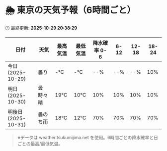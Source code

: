 # 🌦️ 東京の天気予報（6時間ごと）

🕒 最終更新: **2025-10-29 20:38:29**

| 日付 | 天気 | 最高気温 | 最低気温 | 降水確率 0-6 | 6-12 | 12-18 | 18-24 |
|------|------|----------|----------|------------|------|------|------|
| 今日 (2025-10-29) | 曇り | -℃ | -℃ | --% | --% | --% | 10% |
| 明日 (2025-10-30) | 曇時々晴 | 19℃ | 10℃ | 10% | 10% | 10% | 10% |
| 明後日 (2025-10-31) | 曇のち雨 | 18℃ | 12℃ | 70% | 70% | 70% | 70% |

> ※データは weather.tsukumijima.net を使用。6時間ごとの降水確率と日ごとの最高/最低気温。
